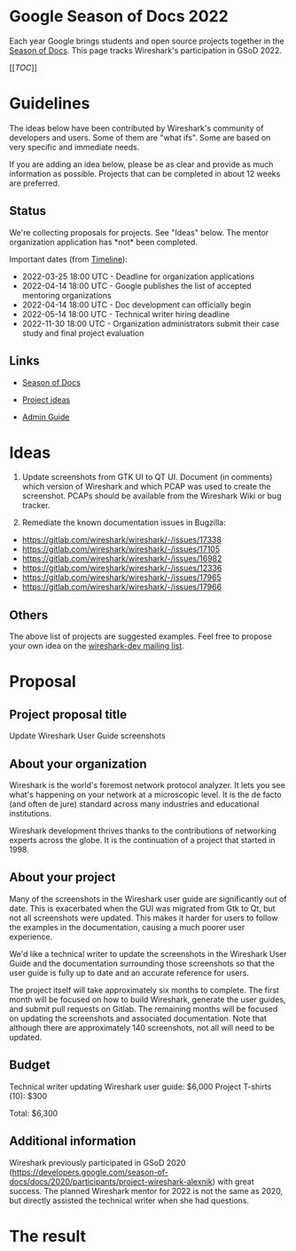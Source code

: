 # Google Season of Docs 2022

Each year Google brings students and open source projects together in the [Season of Docs](https://developers.google.com/season-of-docs). This page tracks Wireshark's participation in GSoD 2022.

[[_TOC_]]

# Guidelines

The ideas below have been contributed by Wireshark's community of developers and users. Some of them are "what ifs". Some are based on very specific and immediate needs.

If you are adding an idea below, please be as clear and provide as much information as possible. Projects that can be completed in about 12 weeks are preferred.

## Status

We're collecting proposals for projects. See "Ideas" below. The mentor organization application has \*not\* been completed.

Important dates (from [Timeline](https://developers.google.com/season-of-docs/docs/timeline)):
  - 2022-03-25 18:00 UTC - Deadline for organization applications
  - 2022-04-14 18:00 UTC - Google publishes the list of accepted mentoring organizations
  - 2022-04-14 18:00 UTC - Doc development can officially begin
  - 2022-05-14 18:00 UTC - Technical writer hiring deadline
  - 2022-11-30 18:00 UTC - Organization administrators submit their case study and final project evaluation

## Links

  - [Season of Docs](https://developers.google.com/season-of-docs)

  - [Project ideas](https://developers.google.com/season-of-docs/docs/project-ideas)

  - [Admin Guide](https://developers.google.com/season-of-docs/docs/admin-guide)

# Ideas

1. Update screenshots from GTK UI to QT UI. Document (in comments) which version of Wireshark and which PCAP was used to create the screenshot. PCAPs should be available from the Wireshark Wiki or bug tracker.

2. Remediate the known documentation issues in Bugzilla:
* https://gitlab.com/wireshark/wireshark/-/issues/17338
* https://gitlab.com/wireshark/wireshark/-/issues/17105
* https://gitlab.com/wireshark/wireshark/-/issues/16982
* https://gitlab.com/wireshark/wireshark/-/issues/12336
* https://gitlab.com/wireshark/wireshark/-/issues/17965
* https://gitlab.com/wireshark/wireshark/-/issues/17966

## Others

The above list of projects are suggested examples. Feel free to propose your own idea on the [wireshark-dev mailing list](https://www.wireshark.org/lists/wireshark-dev/).

# Proposal
## Project proposal title
Update Wireshark User Guide screenshots

## About your organization
Wireshark is the world's foremost network protocol analyzer. It lets you see what's happening on your network at a microscopic level. It is the de facto (and often de jure) standard across many industries and educational institutions.

Wireshark development thrives thanks to the contributions of networking experts across the globe. It is the continuation of a project that started in 1998.

## About your project
Many of the screenshots in the Wireshark user guide are significantly out of date. This is exacerbated when the GUI was migrated from Gtk to Qt, but not all screenshots were updated. This makes it harder for users to follow the examples in the documentation, causing a much poorer user experience.

We'd like a technical writer to update the screenshots in the Wireshark User Guide and the documentation surrounding those screenshots so that the user guide is fully up to date and an accurate reference for users.

The project itself will take approximately six months to complete. The first month will be focused on how to build Wireshark, generate the user guides, and submit pull requests on Gitlab. The remaining months will be focused on updating the screenshots and associated documentation. Note that although there are approximately 140 screenshots, not all will need to be updated.

## Budget
Technical writer updating Wireshark user guide: $6,000
Project T-shirts (10): $300

Total: $6,300

## Additional information

Wireshark previously participated in GSoD 2020 (https://developers.google.com/season-of-docs/docs/2020/participants/project-wireshark-alexnik) with great success. The planned Wireshark mentor for 2022 is not the same as 2020, but directly assisted the technical writer when she had questions.

# The result
